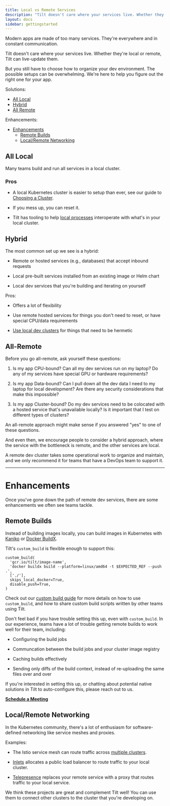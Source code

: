 ```yaml
---
title: Local vs Remote Services
description: "Tilt doesn't care where your services live. Whether they're local or remote, Tilt can live-update them. But we have some suggestions on how to organize them."
layout: docs
sidebar: gettingstarted
---
```


Modern apps are made of too many services. They're everywhere and in constant
communication.

Tilt doesn't care where your services live. Whether they're local or remote,
Tilt can live-update them.

But you still have to choose how to organize your dev environment.  The possible
setups can be overwhelming.  We're here to help you figure out the right one for
your app.

Solutions:

- [All Local](#all-local)
- [Hybrid](#hybrid)
- [All Remote](#all-remote)

Enhancements:

- [Enhancements](#enhancements)
  - [Remote Builds](#remote-builds)
  - [Local/Remote Networking](#localremote-networking)

## All Local

Many teams build and run all services in a local cluster.

### Pros

- A local Kubernetes cluster is easier to setup than ever, 
  see our guide to [Choosing a Cluster](choosing_clusters.html).

- If you mess up, you can reset it.

- Tilt has tooling to help [local processes](local_resource.html) interoperate
  with what's in your local cluster.

## Hybrid

The most common set up we see is a hybrid:

- Remote or hosted services (e.g., databases) that accept inbound requests

- Local pre-built services installed from an existing image or Helm chart

- Local dev services that you're building and iterating on yourself

Pros:

- Offers a lot of flexibility

- Use remote hosted services for things you don't need to reset, or have
  special CPU/data requirements

- [Use local dev clusters](choosing_clusters.html) for things that need to be
  hermetic
  
## All-Remote

Before you go all-remote, ask yourself these questions:

1. Is my app CPU-bound? Can all my dev services run on my laptop? Do any of my
   services have special GPU or hardware requirements?

2. Is my app Data-bound? Can I pull down all the dev data I need to my laptop
   for local development? Are there any security considerations that make
   this impossible?
   
3. Is my app Cluster-bound? Do my dev services need to be colocated with a
   hosted service that's unavailable locally? Is it important that I test on
   different types of clusters?

An all-remote approach might make sense if you answered "yes" to one of these
questions.

And even then, we encourage people to consider a hybrid approach, where the
service with the bottleneck is remote, and the other services are local.

A remote dev cluster takes some operational work to organize and maintain, and
we only recommend it for teams that have a DevOps team to support it.

---

# Enhancements

Once you've gone down the path of remote dev services,
there are some enhancements we often see teams tackle.

## Remote Builds

Instead of building images locally, you can
build images in Kubernetes with [Kaniko](https://github.com/GoogleContainerTools/kaniko)
or [Docker BuildX](https://medium.com/nttlabs/buildx-kubernetes-ad0fe59b0c64).

Tilt's `custom_build` is flexible enough to support this:

```
custom_build(
  'gcr.io/tilt/image-name',
  'docker buildx build --platform=linux/amd64 -t $EXPECTED_REF --push .',
  ['./'],
  skips_local_docker=True,
  disable_push=True,
)
```

Check out our [custom build guide](custom_build.html) for more details on how to use
`custom_build`, and how to share custom build scripts written by other teams
using Tilt.

Don't feel bad if you have trouble setting this up, even with `custom_build`.
In our experience, teams have a lot of trouble getting remote builds to work
well for their team, including:

- Configuring the build jobs

- Communcation between the build jobs and your cluster image registry

- Caching builds effectively

- Sending only diffs of the build context, instead of re-uploading
  the same files over and over

If you're interested in setting this up, or chatting about potential native
solutions in Tilt to auto-configure this, please reach out to us.

[**Schedule a Meeting**](https://calendly.com/nick-at-tilt/remote-builds)

## Local/Remote Networking

In the Kubernetes community, there's a lot of enthusiasm for software-defined
networking like service meshes and proxies.

Examples:

- The Istio service mesh can route traffic across [multiple
  clusters](https://istio.io/latest/docs/setup/install/multicluster/).

- [Inlets](https://blog.alexellis.io/ingress-for-your-local-kubernetes-cluster/)
  allocates a public load balancer to route traffic to your local
  cluster.

- [Telepresence](https://telepresence.io) replaces your remote service
  with a proxy that routes traffic to your local service.
  
We think these projects are great and complement Tilt well! You can use them to
connect other clusters to the cluster that you're developing on.
